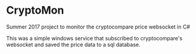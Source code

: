 # CryptoMon
Summer 2017 project to monitor the cryptocompare price websocket in C#

This was a simple windows service that subscribed to cryptocompare's websocket and saved the price data to a sql database.
